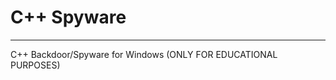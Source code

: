 # C++ Spyware
---------------------------------------------------------------
C++ Backdoor/Spyware for Windows (ONLY FOR EDUCATIONAL PURPOSES)
